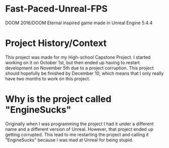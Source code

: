 # Fast-Paced-Unreal-FPS
 DOOM 2016/DOOM Eternal inspired game made in Unreal Engine 5.4.4

# Project History/Context
 This project was made for my High-school Capstone Project. I started working on it on October 1st, but then ended up having
 to restart development on November 5th due to a project corruption. This project should hopefully be finished by December 10, which means
 that I only really have two months to work on this project.

# Why is the project called "EngineSucks"
 Originally when I was programming the project I had it under a different name and a different version of Unreal. 
 However, that project ended up getting corrupted. This lead to me restarting the project and calling it "EngineSucks"
 because I was mad at Unreal for being stupid.